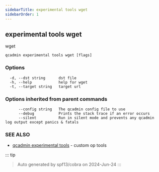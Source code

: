 ```yaml
---
sidebarTitle: experimental tools wget
sidebarOrder: 1
---
```


## experimental tools wget

wget

```
qcadmin experimental tools wget [flags]
```

### Options

```
  -d, --dst string      dst file
  -h, --help            help for wget
  -t, --target string   target url
```

### Options inherited from parent commands

```
      --config string   The qcadmin config file to use
      --debug           Prints the stack trace if an error occurs
      --silent          Run in silent mode and prevents any qcadmin log output except panics & fatals
```

### SEE ALSO

* [qcadmin experimental tools](experimental_tools.md)	 - custom op tools

::: tip
>Auto generated by spf13/cobra on 2024-Jun-24
:::
